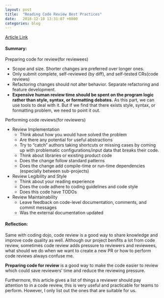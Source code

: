```yaml
---
layout: post
title:  "Reading Code Review Best Practices"
date:   2018-12-10 13:31:07 +0800
categories: blog
---
```


[Article Link](https://medium.com/palantir/code-review-best-practices-19e02780015f)

#### Summary:

Preparing code for review(for reviewees)
- Scope and size. Shorter changes are preferred over longer ones.
- Only submit complete, self-reviewed (by diff), and self-tested CRs(code reviews)
- Refactoring changes should not alter behavior. Separate refactoring and feature development.
- **Expensive human review time should be spent on the program logic rather than style, syntax, or formatting debates.** As this part, we can use tools to deal with it. But if we find that there exists style, syntax, or formatting problem, we need to point it out.

Performing code reviews(for reviewers)
- Review Implementation
  - Think about how you would have solved the problem
  - Are there any potential for useful abstractions
  - Try to “catch” authors taking shortcuts or missing cases by coming up with problematic configurations/input data that breaks their code.
  - Think about libraries or existing product code
  - Does the change follow standard patterns
  - Does the change add compile-time or run-time dependencies (especially between sub-projects)
- Review Legibility and Style
  - Think about your reading experience
  - Does the code adhere to coding guidelines and code style
  - Does this code have TODOs
- Review Maintainability
  - Leave feedback on code-level documentation, comments, and commit messages
  - Was the external documentation updated

#### Reflection:

Same with coding dojo, code review is a good way to share knowledge and improve code quality as well. Although our project benifits a lot from code review, sometimes code review adds pressure to reviewers and reviewees, what should we do when we want to create a new PR or how to perform code reviews always confuse me.

**Preparing code for review** is a good way to make the code easier to review which could save reviewers’ time and reduce the reviewing pressure.

Furthermore, this article gives a list of things a reviewer should pay attention to in a code review, this is very useful and practicable for teams to perform. However, I only list out the ones that are suitable for us.
